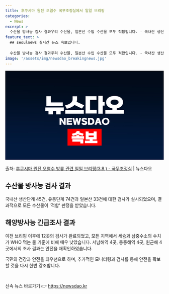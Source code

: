 ```yaml
---
title: 후쿠시마 원전 오염수 국무조정실에서 일일 브리핑
categories:
  - News
excerpt: >
  수산물 방사능 검사 결과우리 수산물, 일본산 수입 수산물 모두 적합입니다. - 국내산 생산단계 45건, 유통…
feature_text: >
  ## seoulnews 실시간 뉴스 속보입니다.

  수산물 방사능 검사 결과우리 수산물, 일본산 수입 수산물 모두 적합입니다. - 국내산 생산단계 45건, 유통…
image: '/assets/img/newsdao_breakingnews.jpg'
---
```


![뉴스다오 속보](/assets/img/newsdao_breakingnews.jpg)

<p>출처: <a href="https://newsdao.kr/3294" rel="dofollow">후쿠시마 원전 오염수 방류 관련 일일 브리핑(3.8.) - 국무조정실</a> | 뉴스다오</p>

<h2 data-ke-size="size26">수산물 방사능 검사 결과</h2>
국내산 생산단계 45건, 유통단계 74건과 일본산 33건에 대한 검사가 실시되었으며, 결과적으로 모든 수산물이 '적합' 판정을 받았습니다.

<h2 data-ke-size="size26">해양방사능 긴급조사 결과</h2>
이전 브리핑 이후에 12곳의 검사가 완료되었고, 모든 지역에서 세슘과 삼중수소의 수치가 WHO 먹는 물 기준에 비해 매우 낮았습니다. 서남해역 4곳, 동중해역 4곳, 원근해 4곳에서의 조사 결과는 안전을 재확인하였습니다.

국민의 건강과 안전을 최우선으로 하며, 추가적인 모니터링과 검사를 통해 안전을 확보할 것을 다시 한번 강조합니다.
<p data-ke-size="size16">&nbsp;</p> 

신속 뉴스 바로가기 👉 <a href="https://newsdao.kr" rel="dofollow">https://newsdao.kr</a>


